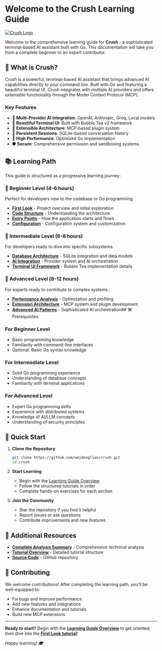 # Welcome to the Crush Learning Guide

[![Crush Logo](https://img.shields.io/badge/Crush-AI%20Assistant-blue?style=for-the-badge)](https://github.com/weidonglian/crush)

Welcome to the comprehensive learning guide for **Crush** - a sophisticated terminal-based AI assistant built with Go. This documentation will take you from a complete beginner to an expert contributor.

## 🎯 What is Crush?

Crush is a powerful, terminal-based AI assistant that brings advanced AI capabilities directly to your command line. Built with Go and featuring a beautiful terminal UI, Crush integrates with multiple AI providers and offers extensible functionality through the Model Context Protocol (MCP).

### Key Features

- 🤖 **Multi-Provider AI Integration**: OpenAI, Anthropic, Groq, Local models
- 🎨 **Beautiful Terminal UI**: Built with Bubble Tea v2 framework
- 🔌 **Extensible Architecture**: MCP-based plugin system
- 💾 **Persistent Sessions**: SQLite-based conversation history
- 🚀 **High Performance**: Optimized Go implementation
- 🛡️ **Secure**: Comprehensive permission and sandboxing systems

## 📚 Learning Path

This guide is structured as a progressive learning journey:

### 🌱 **Beginner Level** (4-6 hours)
Perfect for developers new to the codebase or Go programming.

- [**First Look**](presentations/beginner/01-first-look.md) - Project overview and initial exploration
- [**Code Structure**](presentations/beginner/02-code-structure.md) - Understanding the architecture
- [**Entry Points**](presentations/beginner/03-entry-points.md) - How the application starts and flows
- [**Configuration**](presentations/beginner/04-configuration.md) - Configuration system and customization

### 🔧 **Intermediate Level** (6-8 hours)
For developers ready to dive into specific subsystems.

- [**Database Architecture**](presentations/intermediate/01-database-architecture.md) - SQLite integration and data models
- [**AI Integration**](presentations/intermediate/02-ai-integration.md) - Provider system and AI orchestration
- [**Terminal UI Framework**](presentations/intermediate/03-terminal-ui.md) - Bubble Tea implementation details

### 🚀 **Advanced Level** (8-12 hours)
For experts ready to contribute to complex systems.

- [**Performance Analysis**](presentations/advanced/01-performance-analysis.md) - Optimization and profiling
- [**Extension Architecture**](presentations/advanced/02-extension-architecture.md) - MCP system and plugin development
- [**Advanced AI Patterns**](presentations/advanced/03-advanced-ai-patterns.md) - Sophisticated AI orchestration## 🛠️ Prerequisites

### For Beginner Level
- Basic programming knowledge
- Familiarity with command-line interfaces
- Optional: Basic Go syntax knowledge

### For Intermediate Level
- Solid Go programming experience
- Understanding of database concepts
- Familiarity with terminal applications

### For Advanced Level
- Expert Go programming skills
- Experience with distributed systems
- Knowledge of AI/LLM concepts
- Understanding of security principles

## 🚀 Quick Start

1. **Clone the Repository**
   ```bash
   git clone https://github.com/weidonglian/crush.git
   cd crush
   ```

2. **Start Learning**
   - Begin with the [Learning Guide Overview](LEARNING_GUIDE.md)
   - Follow the structured tutorials in order
   - Complete hands-on exercises for each section

3. **Join the Community**
   - Star the repository if you find it helpful
   - Report issues or ask questions
   - Contribute improvements and new features

## 📖 Additional Resources

- [**Complete Analysis Summary**](ANALYSIS_SUMMARY.md) - Comprehensive technical analysis
- [**Tutorial Overview**](presentations/README.md) - Detailed tutorial structure
- [**Source Code**](https://github.com/weidonglian/crush) - GitHub repository

## 🤝 Contributing

We welcome contributions! After completing the learning path, you'll be well-equipped to:

- Fix bugs and improve performance
- Add new features and integrations
- Enhance documentation and tutorials
- Build new MCP extensions

---

**Ready to start?** Begin with the [**Learning Guide Overview**](LEARNING_GUIDE.md) to get oriented, then dive into the [**First Look tutorial**](presentations/beginner/01-first-look.md)!

*Happy learning! 🎓*
